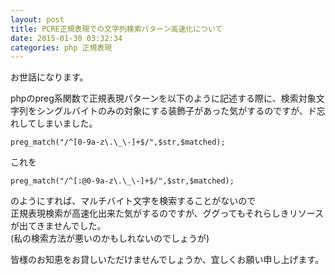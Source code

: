 ```yaml
---
layout: post
title: PCRE正規表現での文字列検索パターン高速化について
date: 2015-01-30 03:32:34
categories: php 正規表現
---
```

<p>お世話になります。</p>

<p>phpのpreg系関数で正規表現パターンを以下のように記述する際に、検索対象文字列をシングルバイトのみの対象にする装飾子があった気がするのですが、ド忘れしてしまいました。</p>

```
preg_match("/^[0-9a-z\.\_\-]+$/",$str,$matched);
```

<p>これを</p>

```
preg_match("/^[:@0-9a-z\.\_\-]+$/",$str,$matched);
```

<p>のようにすれば、マルチバイト文字を検索することがないので<br>
正規表現検索が高速化出来た気がするのですが、ググってもそれらしきリソースが出てきませんでした。<br>
(私の検索方法が悪いのかもしれないのでしょうが)</p>

<p>皆様のお知恵をお貸しいただけませんでしょうか、宜しくお願い申し上げます。</p>
